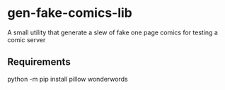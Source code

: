 # gen-fake-comics-lib
A small utility that generate a slew of fake one page comics for testing a comic server

## Requirements

   python -m pip install pillow wonderwords
